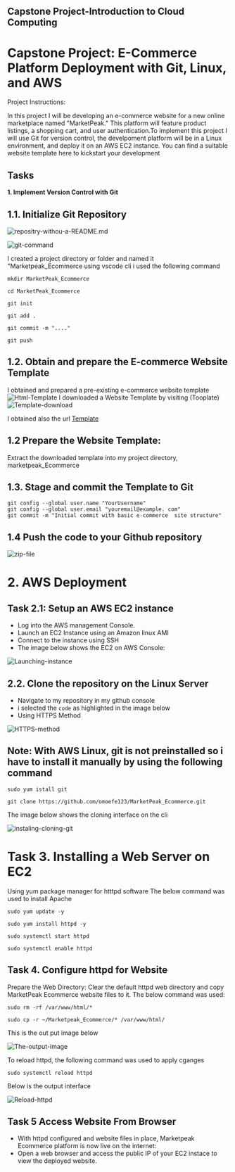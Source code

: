 ## Capstone Project-Introduction to Cloud Computing

# Capstone Project: E-Commerce Platform Deployment with Git, Linux, and AWS
Project Instructions:

In this project I will be developing an e-commerce website for a new online marketplace named "MarketPeak." This platform will feature product listings, a shopping cart, and user authentication.To implement this project I will use Git for version control, the develpoment platform will be in a Linux environment, and deploy it on an AWS EC2 instance. You can find a suitable website template here to kickstart your development

## Tasks

**1. Implement Version Control with Git**

## 1.1. Initialize Git Repository
![repositry-withou-a-README.md](Images/creating-repo.jpg)

![git-command](Images/git-command.jpg)

I created a project directory or folder and named it "Marketpeak_Ecommerce using vscode cli i used the following command

 `mkdir MarketPeak_Ecommerce`

 `cd MarketPeak_Ecommerce`

 `git init`

 `git add .`

 `git commit -m "...."`

 `git push`
 
 ## 1.2. Obtain and prepare the E-commerce Website Template
 I obtained and prepared a pre-existing e-commerce website template
 ![Html-Template](Images/html-template.jpg)
 I downloaded a Website Template by visiting (Tooplate)
 ![Template-download](Images/Template-download.jpg)

 I obtained also the url
 [Template](https://www.tooplate.com/view/2130-waso-strategy)
 
 ## 1.2 Prepare the Website Template: 
 Extract the downloaded template into my project directory,
  marketpeak_Ecommerce  
                    

## 1.3. Stage and commit the Template to Git
 ```git add .
 git config --global user.name "YourUsername"
 git config --global user.email "youremail@example. com"
 git commit -m "Initial commit with basic e-commerce  site structure"
 ```
 ## 1.4 Push the code to your Github repository

![zip-file](Images/2137_barista_cafe.jpg)

# 2. AWS Deployment
## Task 2.1: Setup an AWS EC2 instance
* Log into the AWS management Console.
* Launch an EC2 Instance using an Amazon linux AMI
* Connect to the instance using SSH
* The image below shows the EC2 on AWS Console:

![Launching-instance](Images/Lauching-linux-server.jpg)

## 2.2. Clone the repository on the Linux Server
  * Navigate to my repository in my github console
  * i selected the `code` as highlighted in the image below
  * Using HTTPS Method

![HTTPS-method](Images/HTTPS-code.jpg)

  ## Note: With AWS Linux, git is not preinstalled so i have to install it manually by using the following command
  
   `sudo yum istall git`

   `git clone https://github.com/omoefe123/MarketPeak_Ecommerce.git`
   
 The image below shows the cloning interface on the cli

![instaling-cloning-git](Images/clone-linux-server.jpg)

# Task 3. Installing a Web Server on EC2
 Using yum package manager for htttpd software
 The below command was used to install Apache

 `sudo yum update -y`

`sudo yum install httpd -y`

`sudo systemctl start httpd`

`sudo systemctl enable httpd`

## Task 4. Configure httpd for Website
  
  Prepare the Web Directory: Clear the default httpd web directory and copy MarketPeak Ecommerce website files to it.
  The below command was used:

 `sudo rm -rf /var/www/html/*`

 `sudo cp -r ~/Marketpeak_Ecommerce/* /var/www/html/`
 
  This is the out put image below

  ![The-output-image](Images/prepare-web-directory.jpg)

  To reload httpd, the following command was used to apply cganges

  `sudo systemctl reload httpd`

  Below is the output interface

![Reload-httpd](Images/system-reloaded.jpg)
  
## Task 5 Access Website From Browser
  * With httpd configured and website files in place, Marketpeak Ecommerce platform is now live on the internet:
  * Open a web browser and access the public IP of your EC2 instace to view the deployed website.







 


